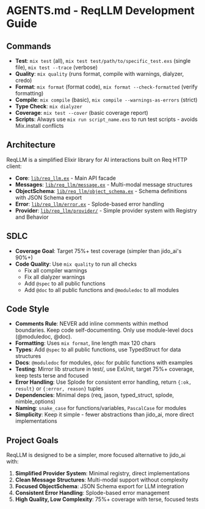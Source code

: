 # AGENTS.md - ReqLLM Development Guide

## Commands

- **Test**: `mix test` (all), `mix test test/path/to/specific_test.exs` (single file), `mix test --trace` (verbose)
- **Quality**: `mix quality` (runs format, compile with warnings, dialyzer, credo)
- **Format**: `mix format` (format code), `mix format --check-formatted` (verify formatting)
- **Compile**: `mix compile` (basic), `mix compile --warnings-as-errors` (strict)
- **Type Check**: `mix dialyzer`
- **Coverage**: `mix test --cover` (basic coverage report)
- **Scripts**: Always use `mix run script_name.exs` to run test scripts - avoids Mix.install conflicts

## Architecture

ReqLLM is a simplified Elixir library for AI interactions built on Req HTTP client:

- **Core**: [`lib/req_llm.ex`](lib/req_llm.ex) - Main API facade
- **Messages**: [`lib/req_llm/message.ex`](lib/req_llm/message.ex) - Multi-modal message structures
- **ObjectSchema**: [`lib/req_llm/object_schema.ex`](lib/req_llm/object_schema.ex) - Schema definitions with JSON Schema export
- **Error**: [`lib/req_llm/error.ex`](lib/req_llm/error.ex) - Splode-based error handling
- **Provider**: [`lib/req_llm/provider/`](lib/req_llm/provider/) - Simple provider system with Registry and Behavior

## SDLC

- **Coverage Goal**: Target 75%+ test coverage (simpler than jido_ai's 90%+)
- **Code Quality**: Use `mix quality` to run all checks
  - Fix all compiler warnings
  - Fix all dialyzer warnings
  - Add `@spec` to all public functions
  - Add `@doc` to all public functions and `@moduledoc` to all modules

## Code Style

- **Comments Rule**: NEVER add inline comments within method boundaries. Keep code self-documenting. Only use module-level docs (@moduledoc, @doc).
- **Formatting**: Uses `mix format`, line length max 120 chars
- **Types**: Add `@spec` to all public functions, use TypedStruct for data structures
- **Docs**: `@moduledoc` for modules, `@doc` for public functions with examples
- **Testing**: Mirror lib structure in test/, use ExUnit, target 75%+ coverage, keep tests terse and focused
- **Error Handling**: Use Splode for consistent error handling, return `{:ok, result}` or `{:error, reason}` tuples
- **Dependencies**: Minimal deps (req, jason, typed_struct, splode, nimble_options)
- **Naming**: `snake_case` for functions/variables, `PascalCase` for modules
- **Simplicity**: Keep it simple - fewer abstractions than jido_ai, more direct implementations

## Project Goals

ReqLLM is designed to be a simpler, more focused alternative to jido_ai with:

1. **Simplified Provider System**: Minimal registry, direct implementations
2. **Clean Message Structures**: Multi-modal support without complexity
3. **Focused ObjectSchema**: JSON Schema export for LLM integration
4. **Consistent Error Handling**: Splode-based error management
5. **High Quality, Low Complexity**: 75%+ coverage with terse, focused tests
